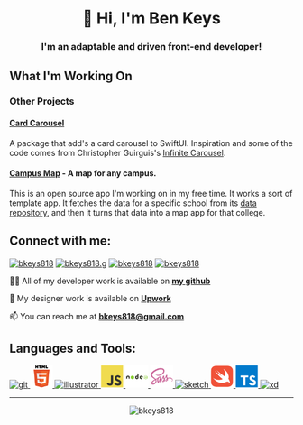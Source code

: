 <h1 align="center">👋 Hi, I'm Ben Keys</h1>

<h3 align="center">I'm an adaptable and driven front-end developer!</h3>

<!--p align="left"> <img src="https://komarev.com/ghpvc/?username=bkeys818&label=Profile%20views&color=0e75b6&style=flat" alt="bkeys818" /> </p-->

## What I'm Working On

### Other Projects

#### [Card Carousel](https://github.com/bkeys818/CardCarousel)

A package that add's a card carousel to SwiftUI. Inspiration and some of the code comes from Christopher Guirguis's [Infinite Carousel](https://www.youtube.com/watch?v=fB5MzDD1PZI).

#### [Campus Map](https://github.com/bkeys818/campus-map) - A map for any campus.

This is an open source app I'm working on in my free time. It works a sort of template app. It fetches the data for a specific school from its [data repository](https://github.com/bkeys818/campus-map-data), and then it turns that data into a map app for that college.



## Connect with me:
<p align="left">
  <a href="https://linkedin.com/in/bkeys818" target="blank"><img align="center" src="https://cdn.jsdelivr.net/npm/simple-icons@3.0.1/icons/linkedin.svg" alt="bkeys818" height="30" width="40" /></a>
  <a href="https://instagram.com/bkeys818.g" target="blank"><img align="center" src="https://cdn.jsdelivr.net/npm/simple-icons@3.0.1/icons/instagram.svg" alt="bkeys818.g" height="30" width="40" /></a>
<a href="https://dribbble.com/bkeys818" target="blank"><img align="center" src="https://cdn.jsdelivr.net/npm/simple-icons@3.0.1/icons/dribbble.svg" alt="bkeys818" height="30" width="40" /></a>
<a href="https://www.behance.net/bkeys818" target="blank"><img align="center" src="https://cdn.jsdelivr.net/npm/simple-icons@3.0.1/icons/behance.svg" alt="bkeys818" height="30" width="40" /></a>
</p>

👨‍💻 All of my developer work is available on [**my github**](https://github.com/bkeyss818)

🎨 My designer work is available on [**Upwork**](https://github.com/bkeyss818)

📫 You can reach me at **bkeys818@gmail.com**

## Languages and Tools:

<p align="left">
    <a href="https://git-scm.com/" target="_blank">
        <img src="https://www.vectorlogo.zone/logos/git-scm/git-scm-icon.svg" alt="git" width="40" height="40"/>
    </a>
    <a href="https://www.w3.org/html/" target="_blank">
        <img src="https://raw.githubusercontent.com/devicons/devicon/master/icons/html5/html5-original-wordmark.svg" alt="html5" width="40" height="40"/>
    </a>
    <a href="https://www.adobe.com/in/products/illustrator.html" target="_blank">
        <img src="https://www.vectorlogo.zone/logos/adobe_illustrator/adobe_illustrator-icon.svg" alt="illustrator" width="40" height="40"/>
    </a> 
    <a href="https://developer.mozilla.org/en-US/docs/Web/JavaScript" target="_blank">
        <img src="https://raw.githubusercontent.com/devicons/devicon/master/icons/javascript/javascript-original.svg" alt="javascript" width="40" height="40"/>
    </a>
    <a href="https://nodejs.org" target="_blank">
        <img src="https://raw.githubusercontent.com/devicons/devicon/master/icons/nodejs/nodejs-original-wordmark.svg" alt="nodejs" width="40" height="40"/>
    </a>
    <a href="https://sass-lang.com" target="_blank">
        <img src="https://raw.githubusercontent.com/devicons/devicon/master/icons/sass/sass-original.svg" alt="sass" width="40" height="40"/>
    </a>
    <a href="https://www.sketch.com/" target="_blank">
        <img src="https://www.vectorlogo.zone/logos/sketchapp/sketchapp-icon.svg" alt="sketch" width="40" height="40"/>
    </a>
    <a href="https://developer.apple.com/swift/" target="_blank">
        <img src="https://raw.githubusercontent.com/devicons/devicon/master/icons/swift/swift-original.svg" alt="swift" width="40" height="40"/>
    </a>
    <a href="https://www.typescriptlang.org/" target="_blank">
        <img src="https://raw.githubusercontent.com/devicons/devicon/master/icons/typescript/typescript-original.svg" alt="typescript" width="40" height="40"/>
    </a>
    <a href="https://www.adobe.com/products/xd.html" target="_blank">
        <img src="https://cdn.worldvectorlogo.com/logos/adobe-xd.svg" alt="xd" width="40" height="40"/>
    </a>
</p>

---

<div style="display:flex; flex-wrap:wrap; justify-content:space-around;">
  <img  src="https://github-readme-stats.vercel.app/api?username=bkeys818&show_icons=true&locale=en" alt="bkeys818" />

</div>